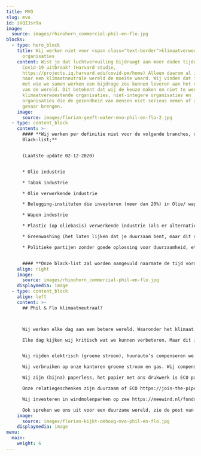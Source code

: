 ```yaml
---
title: MVO
slug: mvo
id: zVQIJsr9a
image:
  source: images/rhinohorn_commercial-phil-en-flo.jpg
blocks:
  - type: hero_block
    title: Wij werken niet voor <span class="text-border">klimaatverwoestende</span>
      organisaties
    content: Wist je dat luchtvervuiling bijdraagt aan meer doden tijdens de
      Covid-19 uitbraak? (Harvard studie,
      https://projects.iq.harvard.edu/covid-pm/home) Alleen daarom al is streven
      naar een klimaatneutrale wereld de moeite waard. Wij vinden dat iedereen
      met wie we samen werken een bijdrage zou kunnen leveren aan het verbeteren
      van de wereld. Dit betekent dat wij de keuze maken om niet te werken voor
      klimaatverwoestende organisaties, niet-integere organisaties en
      organisaties die de gezondheid van mensen niet serieus nemen of zelfs in
      gevaar brengen.
    image:
      source: images/florian-geeft-water-mvo-phil-en-flo-2.jpg
  - type: content_block
    content: >-
      #### **Wij werken per definitie niet voor de volgende branches, onze
      Black-list;**


      (Laatste update 02-12-2020)


      * Olie industrie

      * Tabak industrie

      * Olie verwerkende industrie

      * Belegging-instituten die investeren (meer dan 20%) in Olie/ wapen aandelen

      * Wapen industrie

      * Plastic (op oliebasis) verwerkende industrie (als er alternatieven zijn)

      * Greenwashing (het laten lijken dat je duurzaam bent, maar dit niet bent)

      * Politieke partijen zonder goede oplossing voor duurzaamheid, ethiek, vluchtelingenbeleid


      #### **Onze black-list zal worden aangevuld naarmate de tijd vordert.**
    align: right
    image:
      source: images/rhinohorn_commercial-phil-en-flo.jpg
    displaymedia: image
  - type: content_block
    align: left
    content: >-
      ## Phil & Flo klimaatneutraal?



      Wij werken elke dag aan een betere wereld. Waaronder het klimaat.

      Elke dag kijken wij kritisch wat we kunnen verbeteren. Maar dit is wat we nu al doen:


      Wij rijden elektrisch (groene stroom), huurauto’s compenseren we via  https://treesforall.nl/compenseer-co2/

      Wij verbruiken op onze kantoren groene stroom en gas. Wij compenseren dit (extra) via https://loyaltree.nl/

      Wij zijn (bijna) paperless, het papier met ons drukwerk is ECO papier/ CO2 neutraal.

      Onze relatiegeschenken zijn duurzaam of ECO https://join-the-pipe.org/

      Wij investeren in windmolenparken op zee https://meewind.nl/fonds/zeewind-bestaande-parken/

      Ook spreken we ons uit voor een duurzame wereld, zie de post van [Peter de Graaf op LinkedIn](https://www.linkedin.com/posts/peterdegraaf1_marketing-klimaatverandering-onlinemedia-activity-6623877199214727168-Wwo8)
    image:
      source: images/florian-kijkt-omhoog-mvo-phil-en-flo.jpg
    displaymedia: image
menu:
  main:
    weight: 6
---
```

